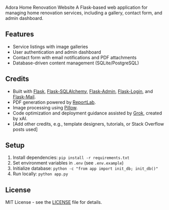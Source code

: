 Adora Home Renovation Website
 A Flask-based web application for managing home renovation services, including a gallery, contact form, and admin dashboard.

 ## Features
 - Service listings with image galleries
 - User authentication and admin dashboard
 - Contact form with email notifications and PDF attachments
 - Database-driven content management (SQLite/PostgreSQL)

 ## Credits
 - Built with [Flask](https://flask.palletsprojects.com/), [Flask-SQLAlchemy](https://flask-sqlalchemy.palletsprojects.com/), [Flask-Admin](https://flask-admin.readthedocs.io/), [Flask-Login](https://flask-login.readthedocs.io/), and [Flask-Mail](https://pythonhosted.org/Flask-Mail/).
 - PDF generation powered by [ReportLab](https://www.reportlab.com/).
 - Image processing using [Pillow](https://pillow.readthedocs.io/).
 - Code optimization and deployment guidance assisted by [Grok](https://x.ai/grok), created by xAI.
 - [Add other credits, e.g., template designers, tutorials, or Stack Overflow posts used]

 ## Setup
 1. Install dependencies: `pip install -r requirements.txt`
 2. Set environment variables in `.env` (see `.env.example`)
 3. Initialize database: `python -c "from app import init_db; init_db()"`
 4. Run locally: `python app.py`

 ## License
 MIT License - see the [LICENSE](LICENSE) file for details.
